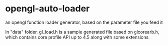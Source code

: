 # opengl-auto-loader
an opengl function loader generator, based on the parameter file you feed it

In "data" folder, gl_load.h is a sample generated file based on glcorearb.h, which contains core profile API up to 4.5 along with some extensions. 
